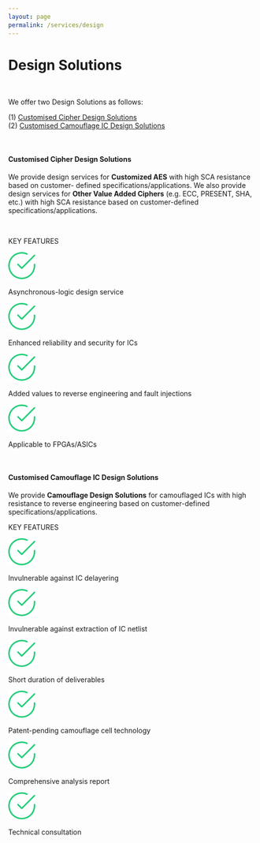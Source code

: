 ```yaml
---
layout: page
permalink: /services/design
---
```


<div class="hero--small">
   <div class="hero__wrap">
      <h1 class="hero__title">Design Solutions</h1>
   </div>
</div>
<br>
<article class="new">
   <a id="first"></a>
   <p>We offer two Design Solutions as follows:</p>
   <ul style="list-style-type:none; padding-left: 0;">
      <li>(1) <a class="link" href="#first">Customised Cipher Design Solutions</a></li>
      <li>(2) <a class="link" href="#second">Customised Camouflage IC Design Solutions</a></li>
   </ul>
   <br>
   <h4> Customised Cipher Design Solutions</h4>
   <p>We provide design services for <strong>Customized AES</strong> with high SCA resistance based on customer-
      defined specifications/applications.
      We also provide design services for <strong>Other Value Added Ciphers</strong> (e.g. ECC, PRESENT, SHA, etc.)
      with high SCA resistance based on customer-defined specifications/applications.
   </p>
   <br>
   <p class="temp01_title">KEY FEATURES</p>
   <div class="lnd_checks">
      <div class="lnd_check_wrap">
         <img class="check-icon" src="/assets/common/check.svg" width="55">
         <p class="lnd_paragraph_02"> Asynchronous-logic design service</p>
      </div>
      <div class="lnd_check_wrap">
         <img class="check-icon" src="/assets/common/check.svg" width="55">
         <p class="lnd_paragraph_02">Enhanced reliability and security for ICs</p>
      </div>
      <div class="lnd_check_wrap">
         <img class="check-icon" src="/assets/common/check.svg" width="55">
         <p class="lnd_paragraph_02"> Added values to reverse engineering and fault injections</p>
      </div>
      <div class="lnd_check_wrap">
         <img class="check-icon" src="/assets/common/check.svg" width="55">
         <p class="lnd_paragraph_02"> Applicable to FPGAs/ASICs</p>
      </div>
   </div>
   <br>
   <a id="second"></a>
   <h4>Customised Camouflage IC Design Solutions</h4>
   <p>We provide <strong>Camouflage Design Solutions</strong> for camouflaged ICs with high resistance to reverse
      engineering based on customer-defined specifications/applications.
   </p>
   <p class="temp01_title">KEY FEATURES</p>
   <div class="lnd_checks">
      <div class="lnd_check_wrap">
         <img class="check-icon" src="/assets/common/check.svg" width="55">
         <p class="lnd_paragraph_02"> Invulnerable against IC delayering</p>
      </div>
      <div class="lnd_check_wrap">
         <img class="check-icon" src="/assets/common/check.svg" width="55">
         <p class="lnd_paragraph_02">Invulnerable against extraction of IC netlist</p>
      </div>
      <div class="lnd_check_wrap">
         <img class="check-icon" src="/assets/common/check.svg" width="55">
         <p class="lnd_paragraph_02"> Short duration of deliverables</p>
      </div>
      <div class="lnd_check_wrap">
         <img class="check-icon" src="/assets/common/check.svg" width="55">
         <p class="lnd_paragraph_02"> Patent-pending camouflage cell technology</p>
      </div>
      <div class="lnd_check_wrap">
         <img class="check-icon" src="/assets/common/check.svg" width="55">
         <p class="lnd_paragraph_02"> Comprehensive analysis report</p>
      </div>
      <div class="lnd_check_wrap">
         <img class="check-icon" src="/assets/common/check.svg" width="55">
         <p class="lnd_paragraph_02"> Technical consultation</p>
      </div>
   </div>
</article>
